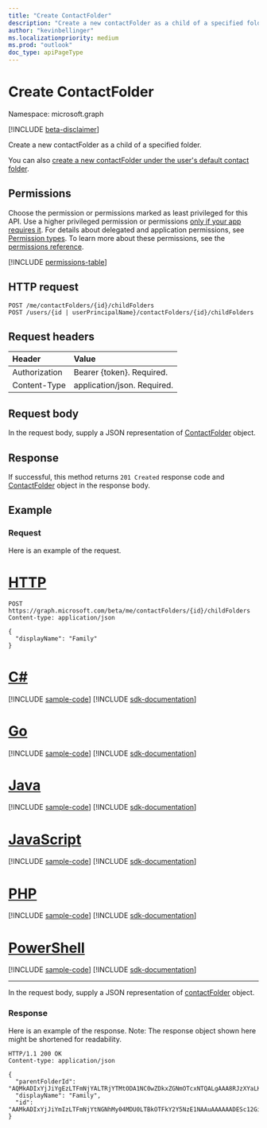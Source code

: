 ```yaml
---
title: "Create ContactFolder"
description: "Create a new contactFolder as a child of a specified folder. "
author: "kevinbellinger"
ms.localizationpriority: medium
ms.prod: "outlook"
doc_type: apiPageType
---
```


# Create ContactFolder

Namespace: microsoft.graph

[!INCLUDE [beta-disclaimer](../../includes/beta-disclaimer.md)]

Create a new contactFolder as a child of a specified folder. 

You can also [create a new contactFolder under the user's default contact folder](user-post-contactfolders.md).
## Permissions
Choose the permission or permissions marked as least privileged for this API. Use a higher privileged permission or permissions [only if your app requires it](/graph/permissions-overview#best-practices-for-using-microsoft-graph-permissions). For details about delegated and application permissions, see [Permission types](/graph/permissions-overview#permission-types). To learn more about these permissions, see the [permissions reference](/graph/permissions-reference).

<!-- { "blockType": "permissions", "name": "contactfolder_post_childfolders" } -->
[!INCLUDE [permissions-table](../includes/permissions/contactfolder-post-childfolders-permissions.md)]

## HTTP request
<!-- { "blockType": "ignored" } -->
```http
POST /me/contactFolders/{id}/childFolders
POST /users/{id | userPrincipalName}/contactFolders/{id}/childFolders
```
## Request headers
| Header       | Value |
|:---------------|:--------|
| Authorization  | Bearer {token}. Required.  |
| Content-Type  | application/json. Required.  |

## Request body
In the request body, supply a JSON representation of [ContactFolder](../resources/contactfolder.md) object.

## Response

If successful, this method returns `201 Created` response code and [ContactFolder](../resources/contactfolder.md) object in the response body.

## Example

### Request

Here is an example of the request.

# [HTTP](#tab/http)
<!-- {
  "blockType": "request",
  "name": "create_contactfolder_from_contactfolder"
}-->
```http
POST https://graph.microsoft.com/beta/me/contactFolders/{id}/childFolders
Content-type: application/json

{
  "displayName": "Family"
}
```

# [C#](#tab/csharp)
[!INCLUDE [sample-code](../includes/snippets/csharp/create-contactfolder-from-contactfolder-csharp-snippets.md)]
[!INCLUDE [sdk-documentation](../includes/snippets/snippets-sdk-documentation-link.md)]

# [Go](#tab/go)
[!INCLUDE [sample-code](../includes/snippets/go/create-contactfolder-from-contactfolder-go-snippets.md)]
[!INCLUDE [sdk-documentation](../includes/snippets/snippets-sdk-documentation-link.md)]

# [Java](#tab/java)
[!INCLUDE [sample-code](../includes/snippets/java/create-contactfolder-from-contactfolder-java-snippets.md)]
[!INCLUDE [sdk-documentation](../includes/snippets/snippets-sdk-documentation-link.md)]

# [JavaScript](#tab/javascript)
[!INCLUDE [sample-code](../includes/snippets/javascript/create-contactfolder-from-contactfolder-javascript-snippets.md)]
[!INCLUDE [sdk-documentation](../includes/snippets/snippets-sdk-documentation-link.md)]

# [PHP](#tab/php)
[!INCLUDE [sample-code](../includes/snippets/php/create-contactfolder-from-contactfolder-php-snippets.md)]
[!INCLUDE [sdk-documentation](../includes/snippets/snippets-sdk-documentation-link.md)]

# [PowerShell](#tab/powershell)
[!INCLUDE [sample-code](../includes/snippets/powershell/create-contactfolder-from-contactfolder-powershell-snippets.md)]
[!INCLUDE [sdk-documentation](../includes/snippets/snippets-sdk-documentation-link.md)]

---

In the request body, supply a JSON representation of [contactFolder](../resources/contactfolder.md) object.

### Response

Here is an example of the response. Note: The response object shown here might be shortened for readability.
<!-- {
  "blockType": "response",
  "truncated": true,
  "@odata.type": "microsoft.graph.contactFolder"
} -->
```http
HTTP/1.1 200 OK
Content-type: application/json

{
  "parentFolderId": "AQMkADIxYjJiYgEzLTFmNjYALTRjYTMtODA1NC0wZDkxZGNmOTcxNTQALgAAA8RJzXYaLKZPlmn0ge0edZkBADa3qi2IMXRNg6RwQSHe_F8AAAIBDgAAAA==",
  "displayName": "Family",
  "id": "AAMkADIxYjJiYmIzLTFmNjYtNGNhMy04MDU0LTBkOTFkY2Y5NzE1NAAuAAAAAADESc12GiymT5Zp9IHtHnWZAQA2t6otiDF0TYOkcEEh3vhfAAAGgUC1AAA="
}
```

<!-- uuid: 8fcb5dbc-d5aa-4681-8e31-b001d5168d79
2015-10-25 14:57:30 UTC -->
<!--
{
  "type": "#page.annotation",
  "description": "Create ContactFolder",
  "keywords": "",
  "section": "documentation",
  "tocPath": "",
  "suppressions": [
  ]
}
-->


